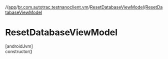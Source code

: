 //[app](../../../index.md)/[br.com.autotrac.testnanoclient.vm](../index.md)/[ResetDatabaseViewModel](index.md)/[ResetDatabaseViewModel](-reset-database-view-model.md)

# ResetDatabaseViewModel

[androidJvm]\
constructor()
